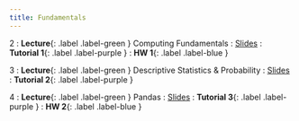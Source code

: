 ```yaml
---
title: Fundamentals
---
```


2
: **Lecture**{: .label .label-green } Computing Fundamentals
    : [Slides](https://docs.google.com/presentation/d/1EMIrgdzDQwEsfD-SOPNy_-s-Z8PRygQF/edit#slide=id.g27f87c5a68c_0_756)
: **Tutorial 1**{: .label .label-purple }
: **HW 1**{: .label .label-blue }

3
: **Lecture**{: .label .label-green } Descriptive Statistics & Probability
    : [Slides](https://docs.google.com/presentation/d/1yKueYa0C-XV_Vy_h7S54sCNb6Lfqs_SD/edit#slide=id.g27f87c5a68c_0_756)
: **Tutorial 2**{: .label .label-purple }

4
: **Lecture**{: .label .label-green } Pandas
    : [Slides](https://docs.google.com/presentation/d/1TDJzhyfvmE7_O2oMjtwJz6EaJVdGfSUI/edit#slide=id.g27f87c5a68c_0_756)
: **Tutorial 3**{: .label .label-purple }
: **HW 2**{: .label .label-blue }

